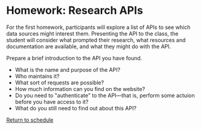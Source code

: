# Homework: Research APIs

For the first homework, participants will explore a list of APIs to see which data sources might interest them. Presenting the API to the class, the student will consider what prompted their research, what resources and documentation are available, and what they might do with the API.

Prepare a brief introduction to the API you have found.
- What is the name and purpose of the API?
- Who maintains it?
- What sort of requests are possible?
- How much information can you find on the website?
- Do you need to "authenticate" to the API—that is, perform some actuion before you have access to it?
- What do you still need to find out about this API?


[Return to schedule](../README.md)

